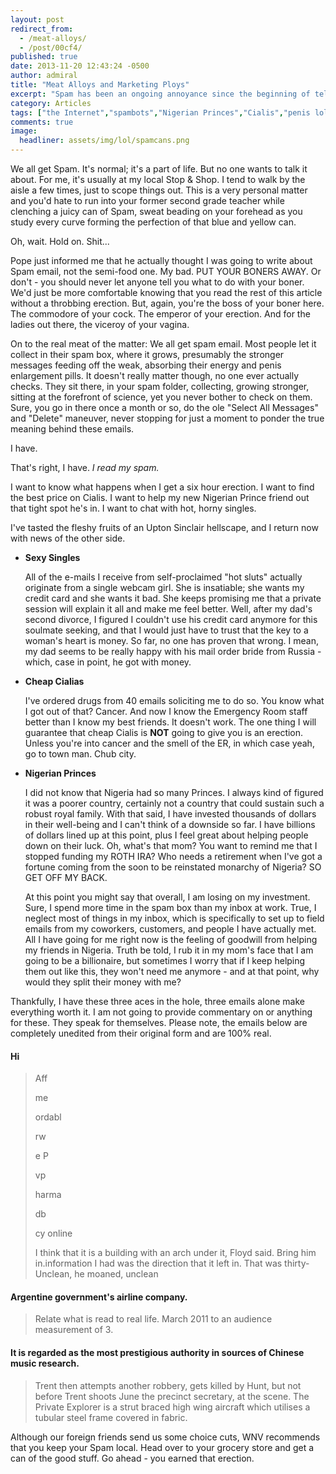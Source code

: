 ```yaml
---
layout: post
redirect_from: 
  - /meat-alloys/
  - /post/00cf4/
published: true
date: 2013-11-20 12:43:24 -0500
author: admiral
title: "Meat Alloys and Marketing Ploys"
excerpt: "Spam has been an ongoing annoyance since the beginning of telecommunications. Be it via telemarketer, SMS, ad-ware or e-mails, that's not a lot you can do to avoid it. In a heroic recreation of the final scene from Independence Day, Admiral Rowe hurls himself headlong into the belly of the beast. I don't have a good feeling about the outcome."
category: Articles
tags: ["the Internet","spambots","Nigerian Princes","Cialis","penis lol","email","Unclean he moaned","Spam","Russian mail order brides","horny singles in your area!","financial advice"]
comments: true 
image:
  headliner: assets/img/lol/spamcans.png
---
```


We all get Spam. It's normal; it's a part of life. But no one wants to talk it about. For me, it's usually at my local Stop & Shop. I tend to walk by the aisle a few times, just to scope things out. This is a very personal matter and you'd hate to run into your former second grade teacher while clenching a juicy can of Spam, sweat beading on your forehead as you study every curve forming the perfection of that blue and yellow can.

Oh, wait. Hold on. Shit...

Pope just informed me that he actually thought I was going to write about Spam email, not the semi-food one. My bad. PUT YOUR BONERS AWAY. Or don't - you should never let anyone tell you what to do with your boner. We'd just be more comfortable knowing that you read the rest of this article without a throbbing erection. But, again, you're the boss of your boner here. The commodore of your cock. The emperor of your erection. And for the ladies out there, the viceroy of your vagina.

On to the real meat of the matter: We all get spam email. Most people let it collect in their spam box, where it grows, presumably the stronger messages feeding off the weak, absorbing their energy and penis enlargement pills. It doesn't really matter though, no one ever actually checks. They sit there, in your spam folder, collecting, growing stronger, sitting at the forefront of science, yet you never bother to check on them. Sure, you go in there once a month or so, do the ole "Select All Messages" and "Delete" maneuver, never stopping for just a moment to ponder the true meaning behind these emails.

I have.

That's right, I have. _I read my spam._

I want to know what happens when I get a six hour erection. I want to find the best price on Cialis. I want to help my new Nigerian Prince friend out that tight spot he's in. I want to chat with hot, horny singles.

I've tasted the fleshy fruits of an Upton Sinclair hellscape, and I return now with news of the other side.

*   **Sexy Singles**
    
    All of the e-mails I receive from self-proclaimed "hot sluts" actually originate from a single webcam girl. She is insatiable; she wants my credit card and she wants it bad. She keeps promising me that a private session will explain it all and make me feel better. Well, after my dad's second divorce, I figured I couldn't use his credit card anymore for this soulmate seeking, and that I would just have to trust that the key to a woman's heart is money. So far, no one has proven that wrong. I mean, my dad seems to be really happy with his mail order bride from Russia - which, case in point, he got with money.
    
*   **Cheap Cialias**
    
    I've ordered drugs from 40 emails soliciting me to do so. You know what I got out of that? Cancer. And now I know the Emergency Room staff better than I know my best friends. It doesn't work. The one thing I will guarantee that cheap Cialis is **NOT** going to give you is an erection. Unless you're into cancer and the smell of the ER, in which case yeah, go to town man. Chub city.
    
*   **Nigerian Princes**
    
    I did not know that Nigeria had so many Princes. I always kind of figured it was a poorer country, certainly not a country that could sustain such a robust royal family. With that said, I have invested thousands of dollars in their well-being and I can't think of a downside so far. I have billions of dollars lined up at this point, plus I feel great about helping people down on their luck. Oh, what's that mom? You want to remind me that I stopped funding my ROTH IRA? Who needs a retirement when I've got a fortune coming from the soon to be reinstated monarchy of Nigeria? SO GET OFF MY BACK.
    
    At this point you might say that overall, I am losing on my investment. Sure, I spend more time in the spam box than my inbox at work. True, I neglect most of things in my inbox, which is specifically to set up to field emails from my coworkers, customers, and people I have actually met. All I have going for me right now is the feeling of goodwill from helping my friends in Nigeria. Truth be told, I rub it in my mom's face that I am going to be a billionaire, but sometimes I worry that if I keep helping them out like this, they won't need me anymore - and at that point, why would they split their money with me?
    

Thankfully, I have these three aces in the hole, three emails alone make everything worth it. I am not going to provide commentary on or anything for these. They speak for themselves. Please note, the emails below are completely unedited from their original form and are 100% real.

#### Hi

> Aff
> 
> me
> 
> ordabl
> 
> rw
> 
> e P
> 
> vp
> 
> harma
> 
> db
> 
> cy online
> 
> I think that it is a building with an arch under it, Floyd said. Bring him in.information I had was the direction that it left in. That was thirty- Unclean, he moaned, unclean

#### Argentine government's airline company.

> Relate what is read to real life. March 2011 to an audience measurement of 3.

#### It is regarded as the most prestigious authority in sources of Chinese music research.

> Trent then attempts another robbery, gets killed by Hunt, but not before Trent shoots June the precinct secretary, at the scene. The Private Explorer is a strut braced high wing aircraft which utilises a tubular steel frame covered in fabric.

Although our foreign friends send us some choice cuts, WNV recommends that you keep your Spam local. Head over to your grocery store and get a can of the good stuff. Go ahead - you earned that erection.